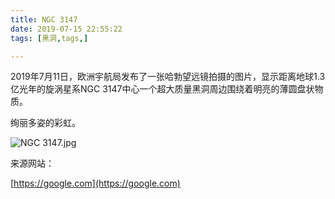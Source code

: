 ```yaml
---
title: NGC 3147
date: 2019-07-15 22:55:22
tags: [黑洞,tags,]

---
```

2019年7月11日，欧洲宇航局发布了一张哈勃望远镜拍摄的图片，显示距离地球1.3亿光年的旋涡星系NGC 3147中心一个超大质量黑洞周边围绕着明亮的薄圆盘状物质。

绚丽多姿的彩虹。

<!---more--->
![NGC 3147.jpg](https://i.loli.net/2019/07/15/5d2c94a53021717235.jpg)

来源网站：

[https://google.com](https://google.com)


